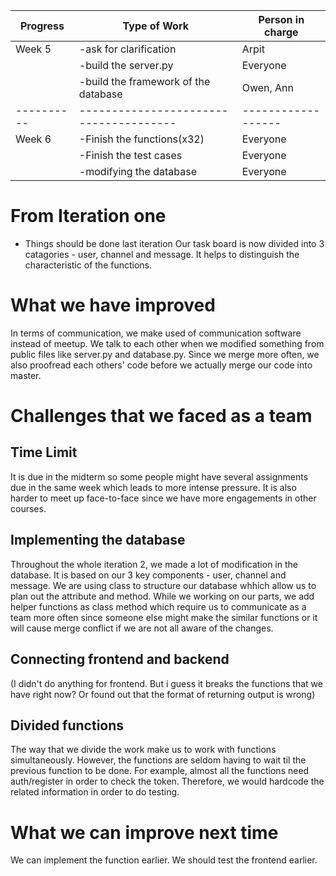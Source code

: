 | Progress | Type of Work                         | Person in charge |
|----------|--------------------------------------|------------------|
| Week 5   | -ask for clarification               | Arpit            |
|          | -build the server.py                 | Everyone         |
|          | -build the framework of the database | Owen, Ann        |
|----------|--------------------------------------|------------------|
| Week 6   | -Finish the functions(x32)           | Everyone         |
|          | -Finish the test cases               | Everyone         |
|          | -modifying the database              | Everyone         |

# From Iteration one
- Things should be done last iteration
Our task board is now divided into 3 catagories - user, channel and message. It helps to distinguish the characteristic of the functions.

# What we have improved
In terms of communication, we make used of communication software instead of meetup. We talk to each other when we modified something from public files like server.py and database.py. Since we merge more often, we also proofread each others' code before we actually merge our code into master.

# Challenges that we faced as a team
## Time Limit
It is due in the midterm so some people might have several assignments due in the same week which leads to more intense pressure. It is also harder to meet up face-to-face since we have more engagements in other courses. 

## Implementing the database
Throughout the whole iteration 2, we made a lot of modification in the database. It is based on our 3 key components - user, channel and message. We are using class to structure our database whhich allow us to plan out the attribute and method. While we working on our parts, we add helper functions as class method which require us to communicate as a team more often since someone else might make the similar functions or it will cause merge conflict if we are not all aware of the changes.

## Connecting frontend and backend
(I didn't do anything for frontend. But i guess it breaks the functions that we have right now? Or found out that the format of returning output is wrong)

## Divided functions
The way that we divide the work make us to work with functions simultaneously. However, the functions are seldom having to wait til the previous function to be done. For example, almost all the functions need auth/register in order to check the token. Therefore, we would hardcode the related information in order to do testing.

# What we can improve next time
We can implement the function earlier.
We should test the frontend earlier.